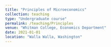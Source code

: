 ```yaml
---
title: "Principles of Microeconomics"
collection: teaching
type: "Undergraduate course"
permalink: /teaching/Principles
venue: "Whitman College, Economics Department"
date: 2021-01-01
location: "Walla Walla, Washington"
---
```

